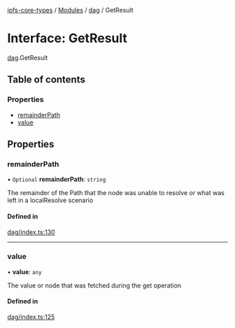 [ipfs-core-types](../README.md) / [Modules](../modules.md) / [dag](../modules/dag.md) / GetResult

# Interface: GetResult

[dag](../modules/dag.md).GetResult

## Table of contents

### Properties

- [remainderPath](dag.GetResult.md#remainderpath)
- [value](dag.GetResult.md#value)

## Properties

### remainderPath

• `Optional` **remainderPath**: `string`

The remainder of the Path that the node was unable to resolve or what was left in a localResolve scenario

#### Defined in

[dag/index.ts:130](https://github.com/ipfs/js-ipfs/blob/1655368d/packages/ipfs-core-types/src/dag/index.ts#L130)

___

### value

• **value**: `any`

The value or node that was fetched during the get operation

#### Defined in

[dag/index.ts:125](https://github.com/ipfs/js-ipfs/blob/1655368d/packages/ipfs-core-types/src/dag/index.ts#L125)
